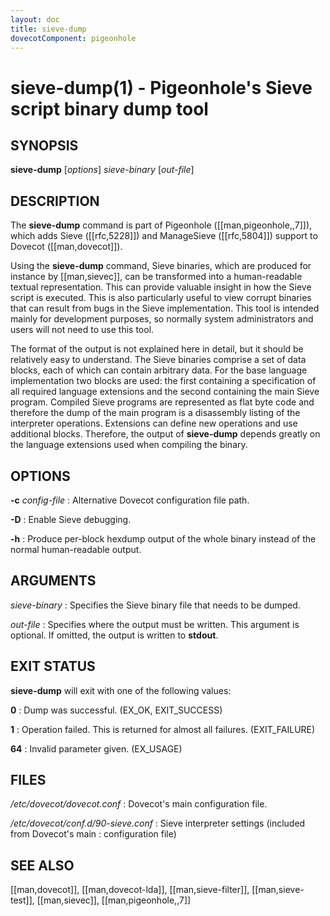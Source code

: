 ```yaml
---
layout: doc
title: sieve-dump
dovecotComponent: pigeonhole
---
```


# sieve-dump(1) - Pigeonhole's Sieve script binary dump tool

## SYNOPSIS

**sieve-dump** [*options*] *sieve-binary* [*out-file*]

## DESCRIPTION

The **sieve-dump** command is part of Pigeonhole ([[man,pigeonhole,,7]]),
which adds Sieve ([[rfc,5228]]) and ManageSieve ([[rfc,5804]]) support to
Dovecot ([[man,dovecot]]).

Using the **sieve-dump** command, Sieve binaries, which are produced for
instance by [[man,sievec]], can be transformed into a human-readable
textual representation. This can provide valuable insight in how the
Sieve script is executed. This is also particularly useful to view
corrupt binaries that can result from bugs in the Sieve implementation.
This tool is intended mainly for development purposes, so normally
system administrators and users will not need to use this tool.

The format of the output is not explained here in detail, but it should
be relatively easy to understand. The Sieve binaries comprise a set of
data blocks, each of which can contain arbitrary data. For the base
language implementation two blocks are used: the first containing a
specification of all required language extensions and the second
containing the main Sieve program. Compiled Sieve programs are
represented as flat byte code and therefore the dump of the main program
is a disassembly listing of the interpreter operations. Extensions can
define new operations and use additional blocks. Therefore, the output
of **sieve-dump** depends greatly on the language extensions used when
compiling the binary.

## OPTIONS

**-c** *config-file*
:   Alternative Dovecot configuration file path.

**-D**
:   Enable Sieve debugging.

**-h**
:   Produce per-block hexdump output of the whole binary instead of the
    normal human-readable output.

<!-- @include: option-o.inc -->

<!-- @include: option-u-user.inc -->

<!-- @include: option-x.inc -->

## ARGUMENTS

*sieve-binary*
:   Specifies the Sieve binary file that needs to be dumped.

*out-file*
:   Specifies where the output must be written. This argument is
    optional. If omitted, the output is written to **stdout**.

## EXIT STATUS

**sieve-dump** will exit with one of the following values:

**0**
:   Dump was successful. (EX_OK, EXIT_SUCCESS)

**1**
:   Operation failed. This is returned for almost all failures.
    (EXIT_FAILURE)

**64**
:   Invalid parameter given. (EX_USAGE)

## FILES

*/etc/dovecot/dovecot.conf*
:   Dovecot's main configuration file.

*/etc/dovecot/conf.d/90-sieve.conf*
:   Sieve interpreter settings (included from Dovecot's main
:   configuration file)

<!-- @include: reporting-bugs.inc -->

## SEE ALSO

[[man,dovecot]], [[man,dovecot-lda]], [[man,sieve-filter]],
[[man,sieve-test]], [[man,sievec]], [[man,pigeonhole,,7]]
